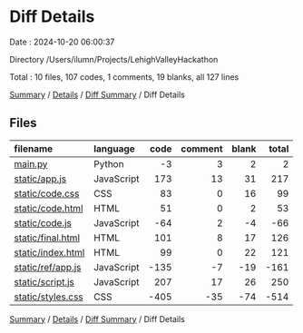 # Diff Details

Date : 2024-10-20 06:00:37

Directory /Users/ilumn/Projects/LehighValleyHackathon

Total : 10 files,  107 codes, 1 comments, 19 blanks, all 127 lines

[Summary](results.md) / [Details](details.md) / [Diff Summary](diff.md) / Diff Details

## Files
| filename | language | code | comment | blank | total |
| :--- | :--- | ---: | ---: | ---: | ---: |
| [main.py](/main.py) | Python | -3 | 3 | 2 | 2 |
| [static/app.js](/static/app.js) | JavaScript | 173 | 13 | 31 | 217 |
| [static/code.css](/static/code.css) | CSS | 83 | 0 | 16 | 99 |
| [static/code.html](/static/code.html) | HTML | 51 | 0 | 2 | 53 |
| [static/code.js](/static/code.js) | JavaScript | -64 | 2 | -4 | -66 |
| [static/final.html](/static/final.html) | HTML | 101 | 8 | 17 | 126 |
| [static/index.html](/static/index.html) | HTML | 99 | 0 | 22 | 121 |
| [static/ref/app.js](/static/ref/app.js) | JavaScript | -135 | -7 | -19 | -161 |
| [static/script.js](/static/script.js) | JavaScript | 207 | 17 | 26 | 250 |
| [static/styles.css](/static/styles.css) | CSS | -405 | -35 | -74 | -514 |

[Summary](results.md) / [Details](details.md) / [Diff Summary](diff.md) / Diff Details